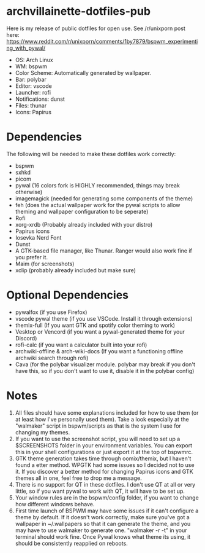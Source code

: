 # archvillainette-dotfiles-pub
 Here is my release of public dotfiles for open use. See /r/unixporn post here: https://www.reddit.com/r/unixporn/comments/1by7879/bspwm_experimenting_with_pywal/
 * OS: Arch Linux
 * WM: bspwm
 * Color Scheme: Automatically generated by wallpaper.
 * Bar: polybar
 * Editor: vscode
 * Launcher: rofi
 * Notifications: dunst
 * Files: thunar
 * Icons: Papirus

# Dependencies
 The following will be needed to make these dotfiles work correctly:
 * bspwm
 * sxhkd
 * picom
 * pywal (16 colors fork is HIGHLY recommended, things may break otherwise)
 * imagemagick (needed for generating some components of the theme)
 * feh (does the actual wallpaper work for the pywal scripts to allow theming and wallpaper configuration to be seperate)
 * Rofi
 * xorg-xrdb (Probably already included with your distro)
 * Papirus icons
 * Iosevka Nerd Font
 * Dunst
 * A GTK-based file manager, like Thunar. Ranger would also work fine if you prefer it.
 * Maim (for screenshots)
 * xclip (probably already included but make sure)

# Optional Dependencies
 * pywalfox (if you use Firefox)
 * vscode pywal theme (if you use VSCode. Install it through extensions)
 * themix-full (If you want GTK and spotify color theming to work)
 * Vesktop or Vencord (if you want a pywal-generated theme for your Discord)
 * rofi-calc (if you want a calculator built into your rofi)
 * archwiki-offline & arch-wiki-docs (If you want a functioning offline archwiki search through rofi)
 * Cava (for the polybar visualizer module. polybar may break if you don't have this, so if you don't want to use it, disable it in the polybar config)

# Notes
1. All files should have some explanations included for how to use them (or at least how I've personally used them). Take a look especially at the "walmaker" script in bspwm/scripts as that is the system I use for changing my themes.
2. If you want to use the screenshot script, you will need to set up a $SCREENSHOTS folder in your environment variables. You can export this in your shell configurations or just export it at the top of bspwmrc.
3. GTK theme generation takes time through oomix/themix, but I haven't found a etter method. WPGTK had some issues so I decided not to use it. If you discover a better method for changing Papirus icons and GTK themes all in one, feel free to drop me a message.
4. There is no support for QT in these dotfiles. I don't use QT at all or very little, so if you want pywal to work with QT, it will have to be set up.
5. Your window rules are in the bspwm/config folder, if you want to change how different windows behave.
6. First time launch of BSPWM may have some issues if it can't configure a theme by default. If it doesn't work correctly, make sure you've got a wallpaper in ~/.wallpapers so that it can generate the theme, and you may have to use walmaker to generate one. "walmaker -r -t" in your terminal should work fine. Once Pywal knows what theme its using, it should be consistently reapplied on reboots.
